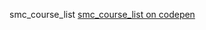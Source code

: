 smc_course_list
<a href="http://codepen.io/please_check_your_network_connection/full/bBgqNK/">smc_course_list on codepen</a>
